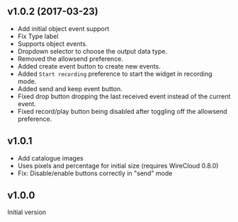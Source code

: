 ## v1.0.2 (2017-03-23)

- Add initial object event support
- Fix Type label
- Supports object events.
- Dropdown selector to choose the output data type.
- Removed the allowsend preference.
- Added create event button to create new events.
- Added `Start recording` preference to start the widget in recording mode.
- Added send and keep event button.
- Fixed drop button dropping the last received event instead of the current event.
- Fixed record/play button being disabled after toggling off the allowsend preference.

## v1.0.1

- Add catalogue images
- Uses pixels and percentage for initial size (requires WireCloud 0.8.0)
- Fix: Disable/enable buttons correctly in "send" mode

## v1.0.0

Initial version
